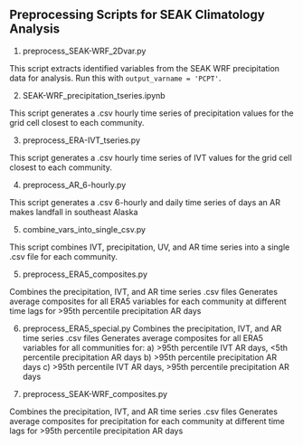 ## Preprocessing Scripts for SEAK Climatology Analysis

1. preprocess_SEAK-WRF_2Dvar.py

This script extracts identified variables from the SEAK WRF precipitation data for analysis. Run this with `output_varname = 'PCPT'`.

2. SEAK-WRF_precipitation_tseries.ipynb

This script generates a .csv hourly time series of precipitation values for the grid cell closest to each community.

3. preprocess_ERA-IVT_tseries.py

This script generates a .csv hourly time series of IVT values for the grid cell closest to each community.

4. preprocess_AR_6-hourly.py

This script generates a .csv 6-hourly and daily time series of days an AR makes landfall in southeast Alaska

5. combine_vars_into_single_csv.py

This script combines IVT, precipitation, UV, and AR time series into a single .csv file for each community.

5. preprocess_ERA5_composites.py

Combines the precipitation, IVT, and AR time series .csv files
Generates average composites for all ERA5 variables for each community at different time lags for >95th percentile precipitation AR days

6. preprocess_ERA5_special.py
Combines the precipitation, IVT, and AR time series .csv files
Generates average composites for all ERA5 variables for all communities for:
a) >95th percentile IVT AR days, <5th percentile precipitation AR days
b) >95th percentile precipitation AR days
c) >95th percentile IVT AR days, >95th percentile precipitation AR days

7. preprocess_SEAK-WRF_composites.py

Combines the precipitation, IVT, and AR time series .csv files
Generates average composites for precipitation for each community at different time lags for >95th percentile precipitation AR days